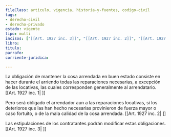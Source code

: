 ```yaml
---
fileClass: articulo, vigencia, historia-y-fuentes, codigo-civil
tags:
- derecho-civil
- derecho-privado
estado: vigente
tipo: multi
incisos: ["[[Art. 1927 inc. 3]]", "[[Art. 1927 inc. 2]]", "[[Art. 1927 inc. 1]]"]
libro:
titulo:
parrafo:
corriente-juridica:

---
```

La obligación de mantener la cosa arrendada en buen estado consiste en hacer durante el arriendo todas las reparaciones necesarias, a excepción de las locativas, las cuales corresponden generalmente al arrendatario. [[Art. 1927 inc. 1| ]]

Pero será obligado el arrendador aun a las reparaciones locativas, si los deterioros que las han hecho necesarias provinieron de fuerza mayor o caso fortuito, o de la mala calidad de la cosa arrendada. [[Art. 1927 inc. 2| ]]

Las estipulaciones de los contratantes podrán modificar estas obligaciones. [[Art. 1927 inc. 3| ]]